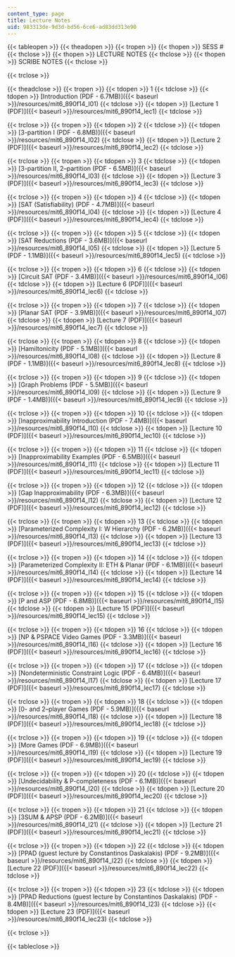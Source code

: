 ```yaml
---
content_type: page
title: Lecture Notes
uid: 983313de-9d3d-bd56-6ce6-ad83dd313e90
---
```


{{< tableopen >}}
{{< theadopen >}}
{{< tropen >}}
{{< thopen >}}
SESS #
{{< thclose >}}
{{< thopen >}}
LECTURE NOTES
{{< thclose >}}
{{< thopen >}}
SCRIBE NOTES
{{< thclose >}}

{{< trclose >}}

{{< theadclose >}}
{{< tropen >}}
{{< tdopen >}}
1
{{< tdclose >}}
{{< tdopen >}}
[Introduction (PDF - 6.7MB)]({{< baseurl >}}/resources/mit6_890f14_l01)
{{< tdclose >}}
{{< tdopen >}}
[Lecture 1 (PDF)]({{< baseurl >}}/resources/mit6_890f14_lec1)
{{< tdclose >}}

{{< trclose >}}
{{< tropen >}}
{{< tdopen >}}
2
{{< tdclose >}}
{{< tdopen >}}
[3-partition I (PDF - 6.8MB)]({{< baseurl >}}/resources/mit6_890f14_l02)
{{< tdclose >}}
{{< tdopen >}}
[Lecture 2 (PDF)]({{< baseurl >}}/resources/mit6_890f14_lec2)
{{< tdclose >}}

{{< trclose >}}
{{< tropen >}}
{{< tdopen >}}
3
{{< tdclose >}}
{{< tdopen >}}
[3-partition II, 2–partition (PDF - 6.5MB)]({{< baseurl >}}/resources/mit6_890f14_l03)
{{< tdclose >}}
{{< tdopen >}}
[Lecture 3 (PDF)]({{< baseurl >}}/resources/mit6_890f14_lec3)
{{< tdclose >}}

{{< trclose >}}
{{< tropen >}}
{{< tdopen >}}
4
{{< tdclose >}}
{{< tdopen >}}
[SAT (Satisfiability) (PDF - 4.7MB)]({{< baseurl >}}/resources/mit6_890f14_l04)
{{< tdclose >}}
{{< tdopen >}}
[Lecture 4 (PDF)]({{< baseurl >}}/resources/mit6_890f14_lec4)
{{< tdclose >}}

{{< trclose >}}
{{< tropen >}}
{{< tdopen >}}
5
{{< tdclose >}}
{{< tdopen >}}
[SAT Reductions (PDF - 3.6MB)]({{< baseurl >}}/resources/mit6_890f14_l05)
{{< tdclose >}}
{{< tdopen >}}
[Lecture 5 (PDF - 1.1MB)]({{< baseurl >}}/resources/mit6_890f14_lec5)
{{< tdclose >}}

{{< trclose >}}
{{< tropen >}}
{{< tdopen >}}
6
{{< tdclose >}}
{{< tdopen >}}
[Circuit SAT (PDF - 3.4MB)]({{< baseurl >}}/resources/mit6_890f14_l06)
{{< tdclose >}}
{{< tdopen >}}
[Lecture 6 (PDF)]({{< baseurl >}}/resources/mit6_890f14_lec6)
{{< tdclose >}}

{{< trclose >}}
{{< tropen >}}
{{< tdopen >}}
7
{{< tdclose >}}
{{< tdopen >}}
[Planar SAT (PDF - 3.9MB)]({{< baseurl >}}/resources/mit6_890f14_l07)
{{< tdclose >}}
{{< tdopen >}}
[Lecture 7 (PDF)]({{< baseurl >}}/resources/mit6_890f14_lec7)
{{< tdclose >}}

{{< trclose >}}
{{< tropen >}}
{{< tdopen >}}
8
{{< tdclose >}}
{{< tdopen >}}
[Hamiltonicity (PDF - 5.1MB)]({{< baseurl >}}/resources/mit6_890f14_l08)
{{< tdclose >}}
{{< tdopen >}}
[Lecture 8 (PDF - 1.1MB)]({{< baseurl >}}/resources/mit6_890f14_lec8)
{{< tdclose >}}

{{< trclose >}}
{{< tropen >}}
{{< tdopen >}}
9
{{< tdclose >}}
{{< tdopen >}}
[Graph Problems (PDF - 5.5MB)]({{< baseurl >}}/resources/mit6_890f14_l09)
{{< tdclose >}}
{{< tdopen >}}
[Lecture 9 (PDF - 1.4MB)]({{< baseurl >}}/resources/mit6_890f14_lec9)
{{< tdclose >}}

{{< trclose >}}
{{< tropen >}}
{{< tdopen >}}
10
{{< tdclose >}}
{{< tdopen >}}
[Inapproximability Introduction (PDF - 7.4MB)]({{< baseurl >}}/resources/mit6_890f14_l10)
{{< tdclose >}}
{{< tdopen >}}
[Lecture 10 (PDF)]({{< baseurl >}}/resources/mit6_890f14_lec10)
{{< tdclose >}}

{{< trclose >}}
{{< tropen >}}
{{< tdopen >}}
11
{{< tdclose >}}
{{< tdopen >}}
[Inapproximability Examples (PDF - 6.5MB)]({{< baseurl >}}/resources/mit6_890f14_l11)
{{< tdclose >}}
{{< tdopen >}}
[Lecture 11 (PDF)]({{< baseurl >}}/resources/mit6_890f14_lec11)
{{< tdclose >}}

{{< trclose >}}
{{< tropen >}}
{{< tdopen >}}
12
{{< tdclose >}}
{{< tdopen >}}
[Gap Inapproximability (PDF - 6.3MB)]({{< baseurl >}}/resources/mit6_890f14_l12)
{{< tdclose >}}
{{< tdopen >}}
[Lecture 12 (PDF)]({{< baseurl >}}/resources/mit6_890f14_lec12)
{{< tdclose >}}

{{< trclose >}}
{{< tropen >}}
{{< tdopen >}}
13
{{< tdclose >}}
{{< tdopen >}}
[Parameterized Complexity I: W Hierarchy (PDF - 6.2MB)]({{< baseurl >}}/resources/mit6_890f14_l13)
{{< tdclose >}}
{{< tdopen >}}
[Lecture 13 (PDF)]({{< baseurl >}}/resources/mit6_890f14_lec13)
{{< tdclose >}}

{{< trclose >}}
{{< tropen >}}
{{< tdopen >}}
14
{{< tdclose >}}
{{< tdopen >}}
[Parameterized Complexity II: ETH & Planar (PDF - 6.1MB)]({{< baseurl >}}/resources/mit6_890f14_l14)
{{< tdclose >}}
{{< tdopen >}}
[Lecture 14 (PDF)]({{< baseurl >}}/resources/mit6_890f14_lec14)
{{< tdclose >}}

{{< trclose >}}
{{< tropen >}}
{{< tdopen >}}
15
{{< tdclose >}}
{{< tdopen >}}
[P and ASP (PDF - 6.8MB)]({{< baseurl >}}/resources/mit6_890f14_l15)
{{< tdclose >}}
{{< tdopen >}}
[Lecture 15 (PDF)]({{< baseurl >}}/resources/mit6_890f14_lec15)
{{< tdclose >}}

{{< trclose >}}
{{< tropen >}}
{{< tdopen >}}
16
{{< tdclose >}}
{{< tdopen >}}
[NP & PSPACE Video Games (PDF - 3.3MB)]({{< baseurl >}}/resources/mit6_890f14_l16)
{{< tdclose >}}
{{< tdopen >}}
[Lecture 16 (PDF)]({{< baseurl >}}/resources/mit6_890f14_lec16)
{{< tdclose >}}

{{< trclose >}}
{{< tropen >}}
{{< tdopen >}}
17
{{< tdclose >}}
{{< tdopen >}}
[Nondeterministic Constraint Logic (PDF - 6.4MB)]({{< baseurl >}}/resources/mit6_890f14_l17)
{{< tdclose >}}
{{< tdopen >}}
[Lecture 17 (PDF)]({{< baseurl >}}/resources/mit6_890f14_lec17)
{{< tdclose >}}

{{< trclose >}}
{{< tropen >}}
{{< tdopen >}}
18
{{< tdclose >}}
{{< tdopen >}}
[0- and 2–player Games (PDF - 5.9MB)]({{< baseurl >}}/resources/mit6_890f14_l18)
{{< tdclose >}}
{{< tdopen >}}
[Lecture 18 (PDF)]({{< baseurl >}}/resources/mit6_890f14_lec18)
{{< tdclose >}}

{{< trclose >}}
{{< tropen >}}
{{< tdopen >}}
19
{{< tdclose >}}
{{< tdopen >}}
[More Games (PDF - 6.9MB)]({{< baseurl >}}/resources/mit6_890f14_l19)
{{< tdclose >}}
{{< tdopen >}}
[Lecture 19 (PDF)]({{< baseurl >}}/resources/mit6_890f14_lec19)
{{< tdclose >}}

{{< trclose >}}
{{< tropen >}}
{{< tdopen >}}
20
{{< tdclose >}}
{{< tdopen >}}
[Undecidability & P-completeness (PDF - 6.1MB)]({{< baseurl >}}/resources/mit6_890f14_l20)
{{< tdclose >}}
{{< tdopen >}}
[Lecture 20 (PDF)]({{< baseurl >}}/resources/mit6_890f14_lec20)
{{< tdclose >}}

{{< trclose >}}
{{< tropen >}}
{{< tdopen >}}
21
{{< tdclose >}}
{{< tdopen >}}
[3SUM & APSP (PDF - 6.2MB)]({{< baseurl >}}/resources/mit6_890f14_l21)
{{< tdclose >}}
{{< tdopen >}}
[Lecture 21 (PDF)]({{< baseurl >}}/resources/mit6_890f14_lec21)
{{< tdclose >}}

{{< trclose >}}
{{< tropen >}}
{{< tdopen >}}
22
{{< tdclose >}}
{{< tdopen >}}
[PPAD (guest lecture by Constantinos Daskalakis) (PDF - 9.2MB)]({{< baseurl >}}/resources/mit6_890f14_l22)
{{< tdclose >}}
{{< tdopen >}}
[Lecture 22 (PDF)]({{< baseurl >}}/resources/mit6_890f14_lec22)
{{< tdclose >}}

{{< trclose >}}
{{< tropen >}}
{{< tdopen >}}
23
{{< tdclose >}}
{{< tdopen >}}
[PPAD Reductions (guest lecture by Constantinos Daskalakis) (PDF - 8.4MB)]({{< baseurl >}}/resources/mit6_890f14_l23)
{{< tdclose >}}
{{< tdopen >}}
[Lecture 23 (PDF)]({{< baseurl >}}/resources/mit6_890f14_lec23)
{{< tdclose >}}

{{< trclose >}}

{{< tableclose >}}